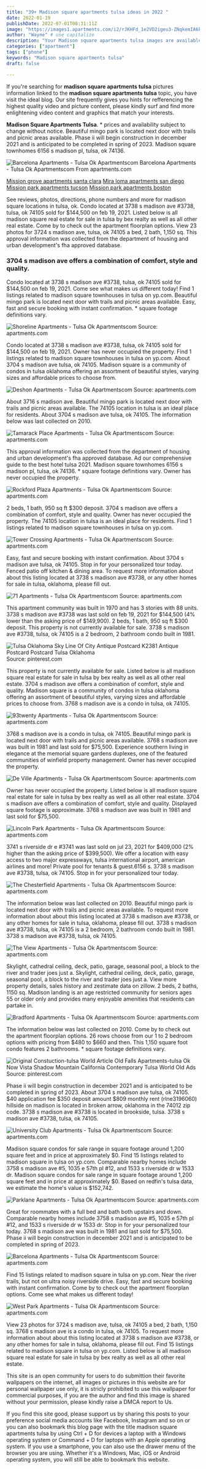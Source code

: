 ```yaml
---
title: "39+ Madison square apartments tulsa ideas in 2022 "
date: 2022-01-19
publishDate: 2022-07-01T08:31:11Z
image: "https://images1.apartments.com/i2/rJKHFd_1e2VD2igeu3-ZNqkemIA6k_Dtpu2XGKBaLBI/111/west-park-apartments-tulsa-ok-building-exterior.jpg"
author: "Wayne" # use capitalize
description: "Your Madison square apartments tulsa images are available. Madison square apartments tulsa are a topic that is being searched for and liked by netizens today. You can Download the Madison square apartments tulsa files here. Download all free photos."
categories: ["apartment"]
tags: ["phone"]
keywords: "Madison square apartments tulsa"
draft: false

---
```


If you're searching for **madison square apartments tulsa** pictures information linked to the **madison square apartments tulsa** topic, you have visit the ideal  blog.  Our site frequently  gives you  hints  for refferencing  the highest  quality video and picture  content, please kindly surf and find more enlightening video content and graphics  that match your interests.

**Madison Square Apartments Tulsa**. * prices and availability subject to change without notice. Beautiful mingo park is located next door with trails and picnic areas available. Phase ii will begin construction in december 2021 and is anticipated to be completed in spring of 2023. Madison square townhomes 6156 s madison pl, tulsa, ok 74136.

![Barcelona Apartments - Tulsa Ok Apartmentscom](https://images1.apartments.com/i2/OyP60mc42DZfT5YU-JGkGPq44LRtM-Tlw7fhykSf4uo/111/barcelona-apartments-tulsa-ok-primary-photo.jpg "Barcelona Apartments - Tulsa Ok Apartmentscom")
Barcelona Apartments - Tulsa Ok Apartmentscom From apartments.com

[Mission grove apartments santa clara](/mission-grove-apartments-santa-clara/)
[Mira loma apartments san diego](/mira-loma-apartments-san-diego/)
[Mission park apartments tucson](/mission-park-apartments-tucson/)
[Mission park apartments boston](/mission-park-apartments-boston/)

See reviews, photos, directions, phone numbers and more for madison square locations in tulsa, ok. Condo located at 3738 s madison ave #3738, tulsa, ok 74105 sold for $144,500 on feb 19, 2021. Listed below is all madison square real estate for sale in tulsa by bex realty as well as all other real estate. Come by to check out the apartment floorplan options. View 23 photos for 3724 s madison ave, tulsa, ok 74105 a bed, 2 bath, 1,150 sq. This approval information was collected from the department of housing and urban development&#039;s fha approved database.

### 3704 s madison ave offers a combination of comfort, style and quality.

Condo located at 3738 s madison ave #3738, tulsa, ok 74105 sold for $144,500 on feb 19, 2021. Come see what makes us different today! Find 1 listings related to madison square townhouses in tulsa on yp.com. Beautiful mingo park is located next door with trails and picnic areas available. Easy, fast and secure booking with instant confirmation. * square footage definitions vary.


![Shoreline Apartments - Tulsa Ok Apartmentscom](https://images1.apartments.com/i2/yTsBwnjJl23xjX3i3BAPyy2jCSx5vOjsRjXhXEphBns/111/shoreline-apartments-tulsa-ok-primary-photo.jpg "Shoreline Apartments - Tulsa Ok Apartmentscom")
Source: apartments.com

Condo located at 3738 s madison ave #3738, tulsa, ok 74105 sold for $144,500 on feb 19, 2021. Owner has never occupied the property. Find 1 listings related to madison square townhouses in tulsa on yp.com. About 3704 s madison ave tulsa, ok 74105. Madison square is a community of condos in tulsa oklahoma offering an assortment of beautiful styles, varying sizes and affordable prices to choose from.

![Deshon Apartments - Tulsa Ok Apartmentscom](https://images1.apartments.com/i2/B0-7Zh5oydGI-kWlXzQlJ52mq9u4InwByEHvJOEvW9g/111/deshon-apartments-tulsa-ok-primary-photo.jpg "Deshon Apartments - Tulsa Ok Apartmentscom")
Source: apartments.com

About 3716 s madison ave. Beautiful mingo park is located next door with trails and picnic areas available. The 74105 location in tulsa is an ideal place for residents. About 3704 s madison ave tulsa, ok 74105. The information below was last collected on 2010.

![Tamarack Place Apartments - Tulsa Ok Apartmentscom](https://images1.apartments.com/i2/C1SyjbUvP-Einh9nQ4t5KXjvlZrAiQFeOm2C376kRw4/111/tamarack-place-apartments-tulsa-ok-primary-photo.jpg "Tamarack Place Apartments - Tulsa Ok Apartmentscom")
Source: apartments.com

This approval information was collected from the department of housing and urban development&#039;s fha approved database. Ad our comprehensive guide to the best hotel tulsa 2021. Madison square townhomes 6156 s madison pl, tulsa, ok 74136. * square footage definitions vary. Owner has never occupied the property.

![Rockford Plaza Apartments - Tulsa Ok Apartmentscom](https://images1.apartments.com/i2/sNlJlIOhwj7nYExMhPekZe3RNeTaSr_V_LaCBt4nSD8/111/rockford-plaza-apartments-tulsa-ok-primary-photo.jpg "Rockford Plaza Apartments - Tulsa Ok Apartmentscom")
Source: apartments.com

2 beds, 1 bath, 950 sq ft $300 deposit. 3704 s madison ave offers a combination of comfort, style and quality. Owner has never occupied the property. The 74105 location in tulsa is an ideal place for residents. Find 1 listings related to madison square townhouses in tulsa on yp.com.

![Tower Crossing Apartments - Tulsa Ok Apartmentscom](https://images1.apartments.com/i2/QBnBg0IkIrWNocsO07NhXg8-ADuu_FAQlNQ88YMR1Ps/111/tower-crossing-apartments-tulsa-ok-primary-photo.jpg "Tower Crossing Apartments - Tulsa Ok Apartmentscom")
Source: apartments.com

Easy, fast and secure booking with instant confirmation. About 3704 s madison ave tulsa, ok 74105. Stop in for your personalized tour today. Fenced patio off kitchen &amp; dining area. To request more information about about this listing located at 3738 s madison ave #3738, or any other homes for sale in tulsa, oklahoma, please fill out.

![71 Apartments - Tulsa Ok Apartmentscom](https://images1.apartments.com/i2/K13_ppHezukDWxWl5YooevCJu8-B9revZje9tgTIaa0/111/71-apartments-tulsa-ok-primary-photo.jpg "71 Apartments - Tulsa Ok Apartmentscom")
Source: apartments.com

This apartment community was built in 1970 and has 3 stories with 88 units. 3738 s madison ave #3738 was last sold on feb 19, 2021 for $144,500 (4% lower than the asking price of $149,900). 2 beds, 1 bath, 950 sq ft $300 deposit. This property is not currently available for sale. 3738 s madison ave #3738, tulsa, ok 74105 is a 2 bedroom, 2 bathroom condo built in 1981.

![Tulsa Oklahoma Sky Line Of City Antique Postcard K2381 Antique Postcard Postcard Tulsa Oklahoma](https://i.pinimg.com/originals/45/8c/11/458c11e48ffbe440526ede520efe5dc7.jpg "Tulsa Oklahoma Sky Line Of City Antique Postcard K2381 Antique Postcard Postcard Tulsa Oklahoma")
Source: pinterest.com

This property is not currently available for sale. Listed below is all madison square real estate for sale in tulsa by bex realty as well as all other real estate. 3704 s madison ave offers a combination of comfort, style and quality. Madison square is a community of condos in tulsa oklahoma offering an assortment of beautiful styles, varying sizes and affordable prices to choose from. 3768 s madison ave is a condo in tulsa, ok 74105.

![93twenty Apartments - Tulsa Ok Apartmentscom](https://images1.apartments.com/i2/CT5z4Ut34-SN7xt3jZ2akdiwrfI7CuFJ3xnyzyWNpU4/111/93twenty-apartments-tulsa-ok-primary-photo.jpg "93twenty Apartments - Tulsa Ok Apartmentscom")
Source: apartments.com

3768 s madison ave is a condo in tulsa, ok 74105. Beautiful mingo park is located next door with trails and picnic areas available. 3768 s madison ave was built in 1981 and last sold for $75,500. Experience southern living in elegance at the memorial square gardens duplexes, one of the featured communities of winfield property management. Owner has never occupied the property.

![De Ville Apartments - Tulsa Ok Apartmentscom](https://images1.apartments.com/i2/2eZHxSBwijvw6-_Vm_MsYIN4C-9CHkUintGbPC2UQTc/111/de-ville-apartments-tulsa-ok-primary-photo.jpg "De Ville Apartments - Tulsa Ok Apartmentscom")
Source: apartments.com

Owner has never occupied the property. Listed below is all madison square real estate for sale in tulsa by bex realty as well as all other real estate. 3704 s madison ave offers a combination of comfort, style and quality. Displayed square footage is approximate. 3768 s madison ave was built in 1981 and last sold for $75,500.

![Lincoln Park Apartments - Tulsa Ok Apartmentscom](https://images1.apartments.com/i2/BZNA9BvQPiVbyrnC8Pt7TuMFDSYdz5FXNU8AJxyDIcs/111/lincoln-park-apartments-tulsa-ok-primary-photo.jpg "Lincoln Park Apartments - Tulsa Ok Apartmentscom")
Source: apartments.com

3741 s riverside dr e #3741 was last sold on jul 23, 2021 for $409,000 (2% higher than the asking price of $399,500). We offer a location with easy access to two major expressways, tulsa international airport, american airlines and more! Private pool for tenants &amp; guest.6156 s. 3738 s madison ave #3738, tulsa, ok 74105. Stop in for your personalized tour today.

![The Chesterfield Apartments - Tulsa Ok Apartmentscom](https://images1.apartments.com/i2/Q15vQ2HKUVLJSgJ4Mse9hSV8G4N-tUp7jnXAkIr1PR0/111/the-chesterfield-tulsa-ok-primary-photo.jpg "The Chesterfield Apartments - Tulsa Ok Apartmentscom")
Source: apartments.com

The information below was last collected on 2010. Beautiful mingo park is located next door with trails and picnic areas available. To request more information about about this listing located at 3738 s madison ave #3738, or any other homes for sale in tulsa, oklahoma, please fill out. 3738 s madison ave #3738, tulsa, ok 74105 is a 2 bedroom, 2 bathroom condo built in 1981. 3738 s madison ave #3738, tulsa, ok 74105.

![The View Apartments - Tulsa Ok Apartmentscom](https://images1.apartments.com/i2/Q1uIu8NyDADecDp8ZQsHGS7ltkoVQ-MKEtoxE2Ngjvs/111/the-view-tulsa-ok-primary-photo.jpg "The View Apartments - Tulsa Ok Apartmentscom")
Source: apartments.com

Skylight, cathedral ceiling, deck, patio, garage, seasonal pool, a block to the river and trader joes just a. Skylight, cathedral ceiling, deck, patio, garage, seasonal pool, a block to the river and trader joes just a. View more property details, sales history and zestimate data on zillow. 2 beds, 2 baths, 1150 sq. Madison landing is an age restricted community for seniors ages 55 or older only and provides many enjoyable amenities that residents can partake in.

![Bradford Apartments - Tulsa Ok Apartmentscom](https://images1.apartments.com/i2/rpvuub8kroZ8D36ZUKfVnmDj-UB9w8IweL4GhoN4SKo/111/bradford-apartments-tulsa-ok-primary-photo.jpg "Bradford Apartments - Tulsa Ok Apartmentscom")
Source: apartments.com

The information below was last collected on 2010. Come by to check out the apartment floorplan options. 26 rows choose from our 1 to 2 bedroom options with pricing from $480 to $660 and then. This 1,150 square foot condo features 2 bathrooms. * square footage definitions vary.

![Original Constuction-tulsa World Article Old Falls Apartments-tulsa Ok Now Vista Shadow Mountain California Contemporary Tulsa World Old Ads](https://i.pinimg.com/originals/8a/d5/2d/8ad52d8250e28f43ed15b04e7d7630b1.jpg "Original Constuction-tulsa World Article Old Falls Apartments-tulsa Ok Now Vista Shadow Mountain California Contemporary Tulsa World Old Ads")
Source: pinterest.com

Phase ii will begin construction in december 2021 and is anticipated to be completed in spring of 2023. About 3704 s madison ave tulsa, ok 74105. $40 application fee $350 deposit amount $809 monthly rent (rlne3196060) hillside on madison is located in broken arrow, oklahoma in the 74012 zip code. 3738 s madison ave #3738 is located in brookside, tulsa. 3738 s madison ave #3738, tulsa, ok 74105.

![University Club Apartments - Tulsa Ok Apartmentscom](https://images1.apartments.com/i2/nGlt1oaT9jR-zIMWT8ckRKSDSw8MxpHf21s0ShZZA5k/117/university-club-apartments-tulsa-ok-primary-photo.jpg "University Club Apartments - Tulsa Ok Apartmentscom")
Source: apartments.com

Madison square condos for sale range in square footage around 1,200 square feet and in price at approximately $0. Find 15 listings related to madison square in tulsa on yp.com. Comparable nearby homes include 3758 s madison ave #5, 1035 e 57th pl #12, and 1533 s riverside dr w 1533 dr. Madison square condos for sale range in square footage around 1,200 square feet and in price at approximately $0. Based on redfin&#039;s tulsa data, we estimate the home&#039;s value is $152,742.

![Parklane Apartments - Tulsa Ok Apartmentscom](https://images1.apartments.com/i2/9eGKHTRfVgnPu6OnrmcNqybNaB0QjhFmHvWLWy2SvLY/111/parklane-apartments-tulsa-ok-primary-photo.jpg "Parklane Apartments - Tulsa Ok Apartmentscom")
Source: apartments.com

Great for roommates with a full bed and bath both upstairs and down. Comparable nearby homes include 3758 s madison ave #5, 1035 e 57th pl #12, and 1533 s riverside dr w 1533 dr. Stop in for your personalized tour today. 3768 s madison ave was built in 1981 and last sold for $75,500. Phase ii will begin construction in december 2021 and is anticipated to be completed in spring of 2023.

![Barcelona Apartments - Tulsa Ok Apartmentscom](https://images1.apartments.com/i2/OyP60mc42DZfT5YU-JGkGPq44LRtM-Tlw7fhykSf4uo/111/barcelona-apartments-tulsa-ok-primary-photo.jpg "Barcelona Apartments - Tulsa Ok Apartmentscom")
Source: apartments.com

Find 15 listings related to madison square in tulsa on yp.com. Near the river trails, but not on ultra noisy riverside drive. Easy, fast and secure booking with instant confirmation. Come by to check out the apartment floorplan options. Come see what makes us different today!

![West Park Apartments - Tulsa Ok Apartmentscom](https://images1.apartments.com/i2/rJKHFd_1e2VD2igeu3-ZNqkemIA6k_Dtpu2XGKBaLBI/111/west-park-apartments-tulsa-ok-building-exterior.jpg "West Park Apartments - Tulsa Ok Apartmentscom")
Source: apartments.com

View 23 photos for 3724 s madison ave, tulsa, ok 74105 a bed, 2 bath, 1,150 sq. 3768 s madison ave is a condo in tulsa, ok 74105. To request more information about about this listing located at 3738 s madison ave #3738, or any other homes for sale in tulsa, oklahoma, please fill out. Find 15 listings related to madison square in tulsa on yp.com. Listed below is all madison square real estate for sale in tulsa by bex realty as well as all other real estate.

This site is an open community for users to do submittion their favorite wallpapers on the internet, all images or pictures in this website are for personal wallpaper use only, it is stricly prohibited to use this wallpaper for commercial purposes, if you are the author and find this image is shared without your permission, please kindly raise a DMCA report to Us.

If you find this site good, please support us by sharing this posts to your preference social media accounts like Facebook, Instagram and so on or you can also bookmark this blog page with the title madison square apartments tulsa by using Ctrl + D for devices a laptop with a Windows operating system or Command + D for laptops with an Apple operating system. If you use a smartphone, you can also use the drawer menu of the browser you are using. Whether it's a Windows, Mac, iOS or Android operating system, you will still be able to bookmark this website.
